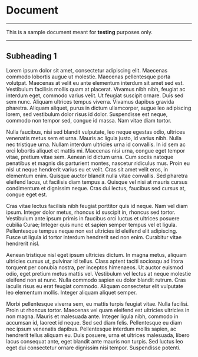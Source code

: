 # Document
- - - 

This is a sample document meant for **testing** purposes only.

- - -

## Subheading 1

Lorem ipsum dolor sit amet, consectetur adipiscing elit. Maecenas commodo lobortis augue ut molestie. Maecenas pellentesque porta volutpat. Maecenas at velit eu ante elementum interdum sit amet sed est. Vestibulum facilisis mollis quam at placerat. Vivamus nibh nibh, feugiat ac interdum eget, commodo varius velit. Ut feugiat suscipit ornare. Duis sed sem nunc. Aliquam ultrices tempus viverra. Vivamus dapibus gravida pharetra. Aliquam aliquet, purus in dictum ullamcorper, augue leo adipiscing lorem, sed vestibulum dolor risus id dolor. Suspendisse est neque, commodo non tempor sed, congue id massa. Nam vitae diam tortor.

Nulla faucibus, nisi sed blandit vulputate, leo neque egestas odio, ultrices venenatis metus sem et urna. Mauris ac ligula justo, id varius nibh. Nulla nec tristique urna. Nullam interdum ultricies urna id convallis. In id sem ac orci lobortis aliquet et mattis mi. Maecenas nisi urna, congue eget tempor vitae, pretium vitae sem. Aenean id dictum urna. Cum sociis natoque penatibus et magnis dis parturient montes, nascetur ridiculus mus. Proin eu nisl ut neque hendrerit varius eu et velit. Cras sit amet velit eros, in elementum enim. Quisque auctor blandit nulla vitae convallis. Sed pharetra eleifend lacus, ut facilisis diam tempus a. Quisque vel nisi at mauris cursus condimentum et dignissim neque. Cras dui lectus, faucibus sed cursus at, congue eget est.

Cras vitae lectus facilisis nibh feugiat porttitor quis id neque. Nam vel diam ipsum. Integer dolor metus, rhoncus id suscipit in, rhoncus sed tortor. Vestibulum ante ipsum primis in faucibus orci luctus et ultrices posuere cubilia Curae; Integer quis nunc et sapien semper tempus vel et ligula. Pellentesque tempus neque non est ultricies id eleifend elit adipiscing. Fusce ut ligula id tortor interdum hendrerit sed non enim. Curabitur vitae hendrerit nisl.

Aenean tristique nisl eget ipsum ultricies dictum. In magna metus, aliquam ultricies cursus ut, pulvinar id tellus. Class aptent taciti sociosqu ad litora torquent per conubia nostra, per inceptos himenaeos. Ut auctor euismod odio, eget pretium metus mattis vel. Vestibulum vel lectus at neque molestie eleifend non at nunc. Nulla commodo sapien eu dolor blandit rutrum. Cras iaculis risus eu erat feugiat commodo. Aliquam consectetur elit vulputate leo elementum mollis. Integer aliquam aliquet semper.

Morbi pellentesque viverra sem, eu mattis turpis feugiat vitae. Nulla facilisi. Proin ut rhoncus tortor. Maecenas vel quam eleifend est ultricies ultricies in non magna. Mauris et malesuada ante. Integer ligula nibh, commodo in accumsan id, laoreet id neque. Sed sed diam felis. Pellentesque eu diam nec ipsum venenatis dapibus. Pellentesque interdum mollis sapien, ac hendrerit tellus aliquam eu. Duis posuere, urna et ultrices malesuada, libero lacus consequat ante, eget blandit ante mauris non turpis. Sed luctus leo eget dui consectetur ornare dignissim nisi tempor. Suspendisse potenti.